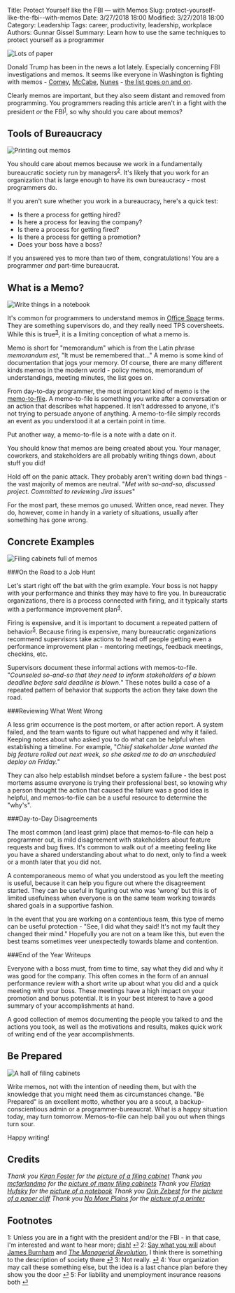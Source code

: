 Title: Protect Yourself like the FBI — with Memos
Slug: protect-yourself-like-the-fbi--with-memos
Date: 3/27/2018 18:00
Modified: 3/27/2018 18:00
Category: Leadership
Tags: career, productivity, leadership, workplace
Authors: Gunnar Gissel
Summary: Learn how to use the same techniques to protect yourself as a programmer

<img src="https://i.imgur.com/RinZ2A1l.jpg" alt="Lots of paper" title="Paper memos"/>

Donald Trump has been in the news a lot lately.  Especially concerning FBI investigations and memos.  It seems like everyone in Washington is fighting with memos - [Comey](https://www.theatlantic.com/politics/archive/2017/05/congress-reacts-to-comey-memo-report/526947/), [McCabe](https://www.politico.com/story/2018/03/17/mccabe-memo-trump-fbi-469097), [Nunes](https://www.theatlantic.com/politics/archive/2018/02/read-the-full-text-of-the-nunes-memo/552191/) - [the list goes on and on](https://news.google.com/news/search/section/q/trump%20memo/trump%20memo?hl=en&gl=US&ned=us).

Clearly memos are important, but they also seem distant and removed from programming.  You programmers reading this article aren't in a fight with the president _or_ the FBI<sup id="fnr-footnotes-1">[1](#fn-footnotes-1)</sup>, so why should you care about memos?

Tools of Bureaucracy
------------------------

<img src="https://i.imgur.com/vNIG4jwm.jpg" alt="Printing out memos" title="A printer with stack of memos on it"/>

You should care about memos because we work in a fundamentally bureaucratic society run by managers<sup id="fnr-footnotes-2">[2](#fn-footnotes-2)</sup>.  It's likely that you work for an organization that is large enough to have its own bureaucracy - most programmers do.  

If you aren't sure whether you work in a bureaucracy, here's a quick test:

* Is there a process for getting hired?  
* Is here a process for leaving the company?
* Is there a process for getting fired?
* Is there a process for getting a promotion?
* Does your boss have a boss?

If you answered yes to more than two of them, congratulations!  You are a programmer _and_ part-time bureaucrat.  

What is a Memo?
-------------------

<img src="https://i.imgur.com/rkYnp3Sm.jpg" alt="Write things in a notebook" title="Notebooks, for writing memos"/>

It's common for programmers to understand memos in [Office Space](https://en.wikipedia.org/wiki/Office_Space) terms.  They are something supervisors do, and they really need TPS coversheets.  While this is true<sup id="fnr-footnotes-3">[3](#fn-footnotes-3)</sup>, it is a limiting conception of what a memo is.

Memo is short for "memorandum" which is from the Latin phrase _memorandum est,_ "It must be remembered that..."  A memo is some kind of documentation that jogs your memory.  Of course, there are many different kinds memos in the modern world - policy memos, memorandum of understandings, meeting minutes, the list goes on.

From day-to-day programmer, the most important kind of memo is the [memo-to-file](www.weeklystandard.com/a-brief-history-of-the-memo-to-the-file/article/2008086).  A memo-to-file is something you write after a conversation or an action that describes what happened.  It isn't addressed to anyone, it's not trying to persuade anyone of anything.  A memo-to-file simply records an event as you understood it at a certain point in time.

Put another way, a memo-to-file is a note with a date on it.  

You should know that memos are being created about you.  Your manager, coworkers, and stakeholders are all probably writing things down, about stuff you did!

Hold off on the panic attack.  They probably aren't writing down bad things - the vast majority of memos are neutral.  "_Met with so-and-so, discussed project.  Committed to reviewing Jira issues_"

For the most part, these memos go unused.  Written once, read never.  They do, however, come in handy in a variety of situations, usually after something has gone wrong.

Concrete Examples
--------------------

<img src="https://i.imgur.com/LOc9JUfm.jpg" alt="Filing cabinets full of memos" title="Filing cabinets full of memos"/>

###On the Road to a Job Hunt

Let's start right off the bat with the grim example.  Your boss is not happy with your performance and thinks they may have to fire you.  In bureaucratic organizations, there is a process connected with firing, and it typically starts with a performance improvement plan<sup id="fnr-footnotes-4">[4](#fn-footnotes-4)</sup>.  

Firing is expensive, and it is important to document a repeated pattern of behavior<sup id="fnr-footnotes-5">[5](#fn-footnotes-5)</sup>.  Because firing is expensive, many bureaucratic organizations recommend supervisors take actions to head off people getting even a performance improvement plan - mentoring meetings, feedback meetings, checkins, etc.  

Supervisors document these informal actions with memos-to-file.  "_Counseled so-and-so that they need to inform stakeholders of a blown deadline before said deadline is blown._"  These notes build a case of a repeated pattern of behavior that supports the action they take down the road.

###Reviewing What Went Wrong

A less grim occurrence is the post mortem, or after action report.  A system failed, and the team wants to figure out what happened and why it failed. Keeping notes about who asked you to do what can be helpful when establishing a timeline.  For example, "_Chief stakeholder Jane wanted the big feature rolled out next week, so she asked me to do an unscheduled deploy on Friday._"  

They can also help establish mindset before a system failure - the best post mortems assume everyone is trying their professional best, so knowing why a person thought the action that caused the failure was a good idea is helpful, and memos-to-file can be a useful resource to determine the "why's".

###Day-to-Day Disagreements

The most common (and least grim) place that memos-to-file can help a programmer out, is mild disagreement with stakeholders about feature requests and bug fixes.  It's common to walk out of a meeting feeling like you have a shared understanding about what to do next, only to find a week or a month later that you did not.

A contemporaneous memo of what you understood as you left the meeting is useful, because it can help you figure out where the disagreement started.  They can be useful in figuring out who was 'wrong' but this is of limited usefulness when everyone is on the same team working towards shared goals in a supportive fashion.

In the event that you are working on a contentious team, this type of memo can be useful protection - "See, I did what they said!  It's not my fault they changed their mind."  Hopefully you are not on a team like this, but even the best teams sometimes veer unexpectedly towards blame and contention.

###End of the Year Writeups

Everyone with a boss must, from time to time, say what they did and why it was good for the company.  This often comes in the form of an annual performance review with a short write up about what you did and a quick meeting with your boss.  These meetings have a high impact on your promotion and bonus potential.  It is in your best interest to have a good summary of your accomplishments at hand.

A good collection of memos documenting the people you talked to and the actions you took, as well as the motivations and results, makes quick work of writing end of the year accomplishments.

Be Prepared
------------------

<img src="https://i.imgur.com/Yw9ncFkm.jpg" alt="A hall of filing cabinets" title="A hall of filling cabinets"/>

Write memos, not with the intention of needing them, but with the knowledge that you might need them as circumstances change.  "Be Prepared" is an excellent motto, whether you are a scout, a backup-conscientious admin or a programmer-bureaucrat.  What is a happy situation today, may turn tomorrow.  Memos-to-file can help bail you out when things turn sour.

Happy writing!

Credits
----------

_Thank you [Kiran Foster](https://www.flickr.com/photos/rueful/) for the [picture of a filing cabinet](https://flic.kr/p/a1VxYw)_
_Thank you [mcfarlandmo](https://www.flickr.com/photos/mcfarlandmo/) for the [picture of many filing cabinets](https://flic.kr/p/5ZrohQ)_
_Thank you [Florian Hufsky](https://www.flickr.com/photos/1000points/) for the [picture of a notebook](https://flic.kr/p/5AHHMk)_
_Thank you [Orin Zebest](https://www.flickr.com/photos/orinrobertjohn/) for the [picture of a paper cliff](https://flic.kr/p/4knuKB)_
_Thank you [No More Plains](https://www.flickr.com/photos/skolbwilliams/) for the [picture of a printer](https://flic.kr/p/dciy51)_


Footnotes
------------

<a id="fn-footnotes-1">1: </a> Unless you are in a fight with the president and/or the FBI - in that case, I'm interested and want to hear more; <a href="mailto:gunnar@gunnargissel.com">dish!</a> [⏎](#fnr-footnotes-1)
<a id="fn-footnotes-2">2: </a> [Say what you will](https://ebooks.adelaide.edu.au/o/orwell/george/james_burnham/) about [James Burnham](https://en.wikipedia.org/wiki/James_Burnham) and _[The Managerial Revolution](https://www.goodreads.com/book/show/1700735.The_Managerial_Revolution)_, I think there is something to the description of society there [⏎](#fnr-footnotes-2)
<a id="fn-footnotes-3">3: </a>Not really. [⏎](#fnr-footnotes-3)
<a id="fn-footnotes-4">4: </a>Your organization may call these something else, but the idea is a last chance plan before they show you the door [⏎](#fnr-footnotes-4)
<a id="fn-footnotes-5">5: </a>For liability and unemployment insurance reasons both [⏎](#fnr-footnotes-5)
